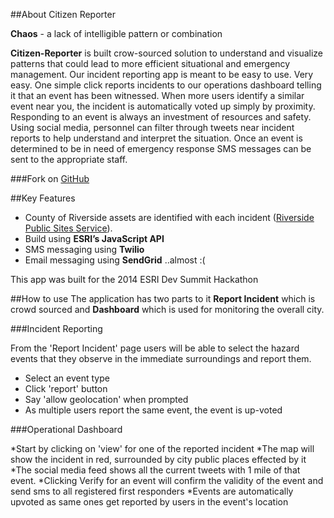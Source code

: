 ##About Citizen Reporter

**Chaos** - a lack of intelligible pattern or combination

**Citizen-Reporter** is built crow-sourced solution to understand and visualize patterns that could lead to more efficient situational and emergency management. Our incident reporting app is meant to be easy to use. Very easy. One simple click reports incidents to our operations dashboard telling it that an event has been witnessed. When more users identify a similar event near you, the incident is automatically voted up simply by proximity. Responding to an event is always an investment of resources and safety. Using social media, personnel can filter through tweets near incident reports to help understand and interpret the situation. Once an event is determined to be in need of emergency response SMS messages can be sent to the appropriate staff.

###Fork on [GitHub](https://github.com/shaunakv1/citizen-reporter)

##Key Features

* County of Riverside assets are identified with each incident ([Riverside Public Sites Service](http://www.rctlma.org/siteadmin/rest/services/Public/Public_Sites/FeatureServer)).
* Build using **ESRI’s JavaScript API**
* SMS messaging using **Twilio**
* Email messaging using **SendGrid** ..almost :(

This app was built for the 2014 ESRI Dev Summit Hackathon



##How to use
The application has two parts to it **Report Incident** which is crowd sourced and **Dashboard** which is used for monitoring the overall city.


###Incident Reporting

From the 'Report Incident' page users will be able to select the hazard events that they observe in the immediate surroundings and report them.

* Select an event type
* Click 'report' button
* Say 'allow geolocation' when prompted
* As multiple users report the same event, the event is up-voted

###Operational Dashboard

*Start by clicking on 'view' for one of the reported incident
*The map will show the incident in red, surrounded by city public places effected by it
*The social media feed shows all the current tweets with 1 mile of that event.
*Clicking Verify for an event will confirm the validity of the event and send sms to all registered first responders
*Events are automatically upvoted as same ones get reported by users in the event's location

